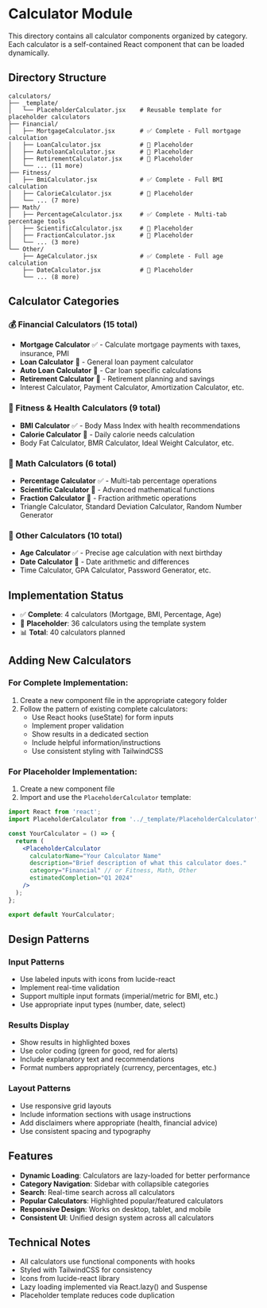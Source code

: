 # Calculator Module

This directory contains all calculator components organized by category. Each calculator is a self-contained React component that can be loaded dynamically.

## Directory Structure

```
calculators/
├── _template/
│   └── PlaceholderCalculator.jsx    # Reusable template for placeholder calculators
├── Financial/
│   ├── MortgageCalculator.jsx       # ✅ Complete - Full mortgage calculation
│   ├── LoanCalculator.jsx           # 🚧 Placeholder 
│   ├── AutoloanCalculator.jsx       # 🚧 Placeholder
│   ├── RetirementCalculator.jsx     # 🚧 Placeholder
│   └── ... (11 more)
├── Fitness/
│   ├── BmiCalculator.jsx            # ✅ Complete - Full BMI calculation
│   ├── CalorieCalculator.jsx        # 🚧 Placeholder
│   └── ... (7 more)
├── Math/
│   ├── PercentageCalculator.jsx     # ✅ Complete - Multi-tab percentage tools
│   ├── ScientificCalculator.jsx     # 🚧 Placeholder
│   ├── FractionCalculator.jsx       # 🚧 Placeholder
│   └── ... (3 more)
└── Other/
    ├── AgeCalculator.jsx            # ✅ Complete - Full age calculation
    ├── DateCalculator.jsx           # 🚧 Placeholder
    └── ... (8 more)
```

## Calculator Categories

### 💰 Financial Calculators (15 total)
- **Mortgage Calculator** ✅ - Calculate mortgage payments with taxes, insurance, PMI
- **Loan Calculator** 🚧 - General loan payment calculator
- **Auto Loan Calculator** 🚧 - Car loan specific calculations
- **Retirement Calculator** 🚧 - Retirement planning and savings
- Interest Calculator, Payment Calculator, Amortization Calculator, etc.

### 💪 Fitness & Health Calculators (9 total)
- **BMI Calculator** ✅ - Body Mass Index with health recommendations
- **Calorie Calculator** 🚧 - Daily calorie needs calculation
- Body Fat Calculator, BMR Calculator, Ideal Weight Calculator, etc.

### 🧮 Math Calculators (6 total)
- **Percentage Calculator** ✅ - Multi-tab percentage operations
- **Scientific Calculator** 🚧 - Advanced mathematical functions
- **Fraction Calculator** 🚧 - Fraction arithmetic operations
- Triangle Calculator, Standard Deviation Calculator, Random Number Generator

### 📅 Other Calculators (10 total)
- **Age Calculator** ✅ - Precise age calculation with next birthday
- **Date Calculator** 🚧 - Date arithmetic and differences
- Time Calculator, GPA Calculator, Password Generator, etc.

## Implementation Status

- ✅ **Complete**: 4 calculators (Mortgage, BMI, Percentage, Age)
- 🚧 **Placeholder**: 36 calculators using the template system
- 📊 **Total**: 40 calculators planned

## Adding New Calculators

### For Complete Implementation:

1. Create a new component file in the appropriate category folder
2. Follow the pattern of existing complete calculators:
   - Use React hooks (useState) for form inputs
   - Implement proper validation
   - Show results in a dedicated section
   - Include helpful information/instructions
   - Use consistent styling with TailwindCSS

### For Placeholder Implementation:

1. Create a new component file
2. Import and use the `PlaceholderCalculator` template:

```jsx
import React from 'react';
import PlaceholderCalculator from '../_template/PlaceholderCalculator';

const YourCalculator = () => {
  return (
    <PlaceholderCalculator 
      calculatorName="Your Calculator Name"
      description="Brief description of what this calculator does."
      category="Financial" // or Fitness, Math, Other
      estimatedCompletion="Q1 2024"
    />
  );
};

export default YourCalculator;
```

## Design Patterns

### Input Patterns
- Use labeled inputs with icons from lucide-react
- Implement real-time validation
- Support multiple input formats (imperial/metric for BMI, etc.)
- Use appropriate input types (number, date, select)

### Results Display
- Show results in highlighted boxes
- Use color coding (green for good, red for alerts)
- Include explanatory text and recommendations
- Format numbers appropriately (currency, percentages, etc.)

### Layout Patterns
- Use responsive grid layouts
- Include information sections with usage instructions
- Add disclaimers where appropriate (health, financial advice)
- Use consistent spacing and typography

## Features

- **Dynamic Loading**: Calculators are lazy-loaded for better performance
- **Category Navigation**: Sidebar with collapsible categories
- **Search**: Real-time search across all calculators
- **Popular Calculators**: Highlighted popular/featured calculators
- **Responsive Design**: Works on desktop, tablet, and mobile
- **Consistent UI**: Unified design system across all calculators

## Technical Notes

- All calculators use functional components with hooks
- Styled with TailwindCSS for consistency
- Icons from lucide-react library
- Lazy loading implemented via React.lazy() and Suspense
- Placeholder template reduces code duplication 